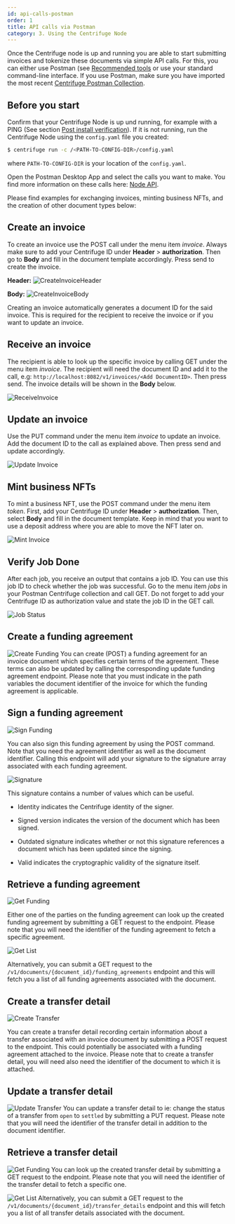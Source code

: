 ```yaml
---
id: api-calls-postman
order: 1
title: API calls via Postman
category: 3. Using the Centrifuge Node
---
```


Once the Centrifuge node is up and running you are able to start submitting invoices and tokenize these documents via simple API calls. For this, you can either use Postman (see [Recommended tools](/docs/getting-started/tools) or use your standard command-line interface. If you use Postman, make sure you have imported the most recent [Centrifuge Postman Collection](https://www.getpostman.com/collections/778e9c17a9fc7c5c57af).

## Before you start 
Confirm that your Centrifuge Node is up und running, for example with a PING (See section [Post install verification](/docs/getting-started/ping)). If it is not running, run the Centrifuge Node using the `config.yaml` file you created:

  ```bash
  $ centrifuge run -c /<PATH-TO-CONFIG-DIR>/config.yaml
  ```

where `PATH-TO-CONFIG-DIR` is your location of the `config.yaml`.

Open the Postman Desktop App and select the calls you want to make. You find more information on these calls here: [Node API](https://centrifuge-os-node-api-1.api-docs.io/0.0.5/). 

Please find examples for exchanging invoices, minting business NFTs, and the creation of other document types below: 

## Create an invoice

To create an invoice use the POST call under the menu item _invoice_. Always make sure to add your Centrifuge ID under **Header** > **authorization**. Then go to **Body** and fill in the document template accordingly. Press send to create the invoice.

**Header:**
![CreateInvoiceHeader](https://imgur.com/MjwRrTC.png)


**Body:**
![CreateInvoiceBody](https://i.imgur.com/OwoLreB.png)

Creating an invoice automatically generates a document ID for the said invoice. This is required for the recipient to receive the invoice or if you want to update an invoice. 

## Receive an invoice

The recipient is able to look up the specific invoice by calling GET under the menu item _invoice_. The recipient will need the document ID and add it to the call, e.g: `http://localhost:8082/v1/invoices/<Add DocumentID>`. Then press send. The invoice details will be shown in the **Body** below.
  
![ReceiveInvoice](https://i.imgur.com/CcCtrBX.png)

## Update an invoice

Use the PUT command under the menu item _invoice_ to update an invoice. Add the document ID to the call as explained above. Then press send and update accordingly.

![Update Invoice](https://i.imgur.com/70q6ivs.png)


## Mint business NFTs
To mint a business NFT, use the POST command under the menu item _token_. First, add your Centrifuge ID under **Header** > **authorization**. Then, select **Body** and fill in the document template. Keep in mind that you want to use a deposit address where you are able to move the NFT later on.

![Mint Invoice](https://i.imgur.com/55A5vLl.png)

## Verify Job Done
After each job, you receive an output that contains a job ID. You can use this job ID to check whether the job was successful. Go to the menu item _jobs_ in your Postman Centrifuge collection and call GET. Do not forget to add your Centrifuge ID as authorization value and state the job ID in the GET call. 

![Job Status](https://i.imgur.com/eqlggeU.png)


## Create a funding agreement 

![Create Funding](https://i.imgur.com/clpaYr7.png)
You can create (POST) a funding agreement for an invoice document which specifies certain terms of the agreement. These terms can also be updated by calling the corresponding update funding agreement endpoint.
Please note that you must indicate in the path variables the document identifier of the invoice for which the funding agreement is applicable.

## Sign a funding agreement

![Sign Funding](https://i.imgur.com/6AsxiY9.png)

You can also sign this funding agreement by using the POST command. Note that you need the agreement identifier as well as the document identifier. Calling this endpoint will add your signature to the signature array associated with each funding agreement.

![Signature](https://i.imgur.com/KXWHXxx.png)

This signature contains a number of values which can be useful.
 
- Identity indicates the Centrifuge identity of the signer.

- Signed version indicates the version of the document which has been signed.

- Outdated signature indicates whether or not this signature references a document which has been updated since the signing.

- Valid indicates the cryptographic validity of the signature itself.

## Retrieve a funding agreement

![Get Funding](https://i.imgur.com/eb7cw99.png)

Either one of the parties on the funding agreement can look up the created funding agreement by submitting a GET request to the endpoint.
Please note that you will need the identifier of the funding agreement to fetch a specific agreement. 

![Get List](https://i.imgur.com/SELdkdM.png)

Alternatively, you can submit a GET request to the `/v1/documents/{document_id}/funding_agreements` endpoint and this will fetch you a list of all funding agreements associated with the document.

## Create a transfer detail

![Create Transfer](https://i.imgur.com/9KwakNu.png)

You can create a transfer detail recording certain information about a transfer associated with an invoice document by submitting a POST request to the endpoint. This could potentially be associated with a funding agreement attached to the invoice.
Please note that to create a transfer detail, you will need also need the identifier of the document to which it is attached.

## Update a transfer detail

![Update Transfer](https://i.imgur.com/vDDr2hk.png)
You can update a transfer detail to ie: change the status of a transfer from `open` to `settled` by submitting a PUT request.
Please note that you will need the identifier of the transfer detail in addition to the document identifier.

## Retrieve a transfer detail

![Get Funding](https://i.imgur.com/LhcR8yn.png)
You can look up the created transfer detail by submitting a GET request to the endpoint.
Please note that you will need the identifier of the transfer detail to fetch a specific one. 

![Get List](https://i.imgur.com/o5WbvTQ.png)
Alternatively, you can submit a GET request to the `/v1/documents/{document_id}/transfer_details` endpoint and this will fetch you a list of all transfer details associated with the document.
